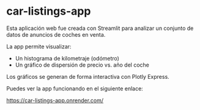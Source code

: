 # car-listings-app

Esta aplicación web fue creada con Streamlit para analizar un conjunto de datos de anuncios de coches en venta.

La app permite visualizar:
- Un histograma de kilometraje (odómetro)
- Un gráfico de dispersión de precio vs. año del coche

Los gráficos se generan de forma interactiva con Plotly Express.

Puedes ver la app funcionando en el siguiente enlace:

https://car-listings-app.onrender.com/
